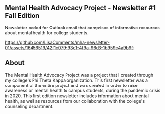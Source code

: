 ## Mental Health Advocacy Project - Newsletter #1 Fall Edition
Newsletter coded for Outlook email that comprises of informative resources about mental health for college students.

https://github.com/LisaComments/mha-newsletter-01/assets/16456519/42f1c079-93c1-4f9a-96d3-1b959c4a9b99

## About
The Mental Health Advocacy Project was a project that I created through my college's Phi Theta Kappa organization. This first newsletter was a component of the entire project and was created in order to raise awareness on mental health to campus students, during the pandemic crisis in 2020. This first edition newsletter includes information about mental health, as well as resources from our collaboration with the college's counseling department.
